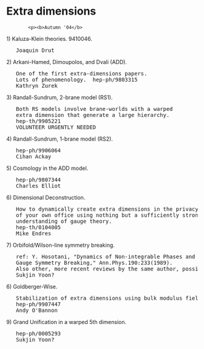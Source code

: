 <div id="globalWrapper">
		<div id="column-content">
	<div id="content">
		<a name="top" id="top"></a>
				<h1 class="firstHeading">Extra dimensions</h1>
		<div id="bodyContent">
			<div id="contentSub"></div>

			<p><b>Autumn '04</b>
</p>
<p>1)  Kaluza-Klein theories.  9410046.
</p>
<pre>   Joaquin Drut
</pre>
<p>2)  Arkani-Hamed, Dimoupolos, and Dvali (ADD).
</p>
<pre>   One of the first extra-dimensions papers.
   Lots of phenomenology.  hep-ph/9803315
   Kathryn Zurek
</pre>
<p>3)  Randall-Sundrum, 2-brane model (RS1).
</p>
<pre>   Both RS models involve brane-worlds with a warped
   extra dimension that generate a large hierarchy.
   hep-th/9905221
   VOLUNTEER URGENTLY NEEDED
</pre>
<p>4)  Randall-Sundrum, 1-brane model (RS2).
</p>
<pre>   hep-ph/9906064
   Cihan Ackay
</pre>
<p>5)  Cosmology in the ADD model.
</p>
<pre>   hep-ph/9807344
   Charles Elliot
</pre>
<p>6)  Dimensional Deconstruction.
</p>
<pre>   How to dynamically create extra dimensions in the privacy
   of your own office using nothing but a sufficiently strong
   understanding of gauge theory.
   hep-th/0104005
   Mike Endres
</pre>
<p>7)  Orbifold/Wilson-line symmetry breaking.
</p>
<pre>   ref: Y. Hosotani, "Dynamics of Non-integrable Phases and
   Gauge Symmetry Breaking," Ann.Phys.190:233(1989).
   Also other, more recent reviews by the same author, possibly hep-ph/0403106
   Sukjin Yoon?
</pre>
<p>6)  Goldberger-Wise.
</p>
<pre>   Stabilization of extra dimensions using bulk modulus fields.
   hep-ph/9907447
   Andy O'Bannon
</pre>
<p>9)  Grand Unification in a warped 5th dimension.
</p>
<pre>   hep-ph/0005293
   Sukjin Yoon?
</pre>


